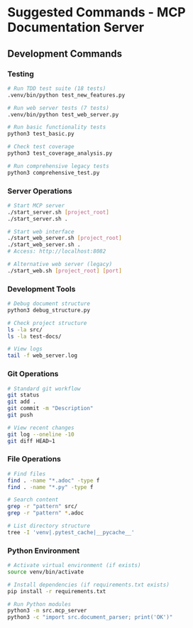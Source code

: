 # Suggested Commands - MCP Documentation Server

## Development Commands

### Testing
```bash
# Run TDD test suite (18 tests)
.venv/bin/python test_new_features.py

# Run web server tests (7 tests)  
.venv/bin/python test_web_server.py

# Run basic functionality tests
python3 test_basic.py

# Check test coverage
python3 test_coverage_analysis.py

# Run comprehensive legacy tests
python3 comprehensive_test.py
```

### Server Operations
```bash
# Start MCP server
./start_server.sh [project_root]
./start_server.sh .

# Start web interface
./start_web_server.sh [project_root]
./start_web_server.sh .
# Access: http://localhost:8082

# Alternative web server (legacy)
./start_web.sh [project_root] [port]
```

### Development Tools
```bash
# Debug document structure
python3 debug_structure.py

# Check project structure
ls -la src/
ls -la test-docs/

# View logs
tail -f web_server.log
```

### Git Operations
```bash
# Standard git workflow
git status
git add .
git commit -m "Description"
git push

# View recent changes
git log --oneline -10
git diff HEAD~1
```

### File Operations
```bash
# Find files
find . -name "*.adoc" -type f
find . -name "*.py" -type f

# Search content
grep -r "pattern" src/
grep -r "pattern" *.adoc

# List directory structure
tree -I 'venv|.pytest_cache|__pycache__'
```

### Python Environment
```bash
# Activate virtual environment (if exists)
source venv/bin/activate

# Install dependencies (if requirements.txt exists)
pip install -r requirements.txt

# Run Python modules
python3 -m src.mcp_server
python3 -c "import src.document_parser; print('OK')"
```